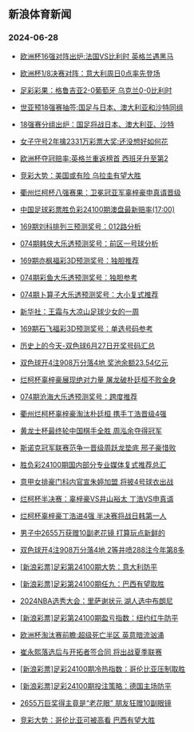 ## 新浪体育新闻 
### 2024-06-28

+ [欧洲杯16强对阵出炉:法国VS比利时 英格兰遇黑马](https://sports.sina.com.cn/g/pl/2024-06-27/doc-incacquq0023593.shtml)

+ [欧洲杯1/8决赛对阵：意大利周日0点率先登场](https://sports.sina.com.cn/l/2024-06-27/doc-incacqur5531236.shtml)

+ [足彩彩果：格鲁吉亚2-0葡萄牙 乌克兰0-0比利时](https://sports.sina.com.cn/l/2024-06-27/doc-incacqur5527201.shtml)

+ [世亚预18强赛抽签:国足与日本、澳大利亚和沙特同组](https://sports.sina.com.cn/l/2024-06-27/doc-incaefsm9377895.shtml)

+ [18强赛分组出炉：国足将战日本、澳大利亚、沙特](https://sports.sina.com.cn/china/2024-06-27/doc-incaefsi5396443.shtml)

+ [女子守号2年擒2331万彩票大奖:还没想好如何花](https://sports.sina.com.cn/l/2024-06-27/doc-incacquq0038754.shtml)

+ [欧洲杯夺冠赔率:英格兰重返榜首 西班牙升至第2](https://sports.sina.com.cn/l/2024-06-27/doc-incacvam9992851.shtml)

+ [竞彩大势：美国或有险 乌拉圭有望大胜](https://sports.sina.com.cn/l/2024-06-27/doc-incacqur5537838.shtml)

+ [衢州烂柯杯八强赛果：卫冕冠亚军辜梓豪申真谞晋级](https://sports.sina.com.cn/go/2024-06-27/doc-incaemyi9268449.shtml)

+ [中国足球彩票胜负彩24100期澳盘最新赔率(17:00)](https://sports.sina.com.cn/l/2024-06-27/doc-incacquq0053285.shtml)

+ [169期刘科排列三预测奖号：012路分析](https://sports.sina.com.cn/l/2024-06-27/doc-incaefsi5381818.shtml)

+ [074期韩侠大乐透预测奖号：前区一号球分析](https://sports.sina.com.cn/l/2024-06-27/doc-incaemyn6913328.shtml)

+ [169期亦枫福彩3D预测奖号：独胆推荐](https://sports.sina.com.cn/l/2024-06-27/doc-incaefse9040314.shtml)

+ [074期彩鱼大乐透预测奖号：独胆参考](https://sports.sina.com.cn/l/2024-06-27/doc-incaemym6051732.shtml)

+ [074期卜算子大乐透预测奖号：大小复式推荐](https://sports.sina.com.cn/l/2024-06-27/doc-incaemyf5299796.shtml)

+ [新华社：王霜与大凉山足球少女的一周](https://sports.sina.com.cn/china/2024-06-27/doc-incaefsf9858139.shtml)

+ [169期石飞福彩3D预测奖号：单选号码参考](https://sports.sina.com.cn/l/2024-06-27/doc-incaefse9040421.shtml)

+ [历史上的今天-双色球6月27日开奖号码汇总](https://sports.sina.com.cn/l/2024-06-26/doc-inazzwmk0741865.shtml)

+ [双色球开4注908万分落4地 奖池余额23.54亿元](https://sports.sina.com.cn/l/2024-06-27/doc-incaewpz5140863.shtml)

+ [烂柯杯辜梓豪展现绝对力量 屠龙破朴廷桓不败金身](https://sports.sina.com.cn/go/2024-06-27/doc-incaeshk6826403.shtml)

+ [074期沧海大乐透预测奖号：跨度推荐](https://sports.sina.com.cn/l/2024-06-27/doc-incaemyi9274331.shtml)

+ [衢州烂柯杯辜梓豪淘汰朴廷桓 携手丁浩晋级4强](https://sports.sina.com.cn/go/2024-06-27/doc-incaemyn6936882.shtml)

+ [黄龙士杯最终轮中国棋手全胜 周泓余夺得冠军](https://sports.sina.com.cn/go/2024-06-27/doc-incaeshc5240838.shtml)

+ [斯诺克冠军联赛范争一晋级周跃龙垫底 邢子豪惜败](https://sports.sina.com.cn/others/snooker/2024-06-27/doc-incacqur5523776.shtml)

+ [胜负彩24100期国内部分专业媒体复式推荐总汇](https://sports.sina.com.cn/l/2024-06-27/doc-incacquq0079261.shtml)

+ [意甲女排豪门科内官宣朱婷加盟 将披4号球衣出战](https://sports.sina.com.cn/others/volleyball/2024-06-27/doc-incaeshc5217826.shtml)

+ [烂柯杯半决赛：辜梓豪VS井山裕太 丁浩VS申真谞](https://sports.sina.com.cn/go/2024-06-27/doc-incaewqh6737112.shtml)

+ [烂柯杯辜梓豪丁浩进4强 半决赛将战日韩第一人](https://sports.sina.com.cn/go/2024-06-27/doc-incaemyn6938402.shtml)

+ [男子中2655万获赠10副老花镜 打算玩点新鲜的](https://sports.sina.com.cn/l/2024-06-28/doc-incafttr4757934.shtml)

+ [双色球开4注908万分落4地 2等井喷288注今年第8多](https://sports.sina.com.cn/l/2024-06-27/doc-incaewpz5140863.shtml)

+ [[新浪彩票]足彩第24100期大势：意大利防平](https://sports.sina.com.cn/l/2024-06-28/doc-incafttw6373215.shtml)

+ [[新浪彩票]足彩第24100期任九：巴西有望取胜](https://sports.sina.com.cn/l/2024-06-28/doc-incafttr4762287.shtml)

+ [2024NBA选秀大会：里萨谢状元 湖人选中布朗尼](https://sports.sina.com.cn/basketball/nba/2024-06-28/doc-incaheim4611646.shtml)

+ [[新浪彩票]足彩第24100期盈亏指数：纽约红牛防平](https://sports.sina.com.cn/l/2024-06-28/doc-incafttw6375413.shtml)

+ [欧洲杯淘汰赛前瞻:超级死亡半区 英意暗流汹涌](https://sports.sina.com.cn/l/2024-06-28/doc-incaheis6238509.shtml)

+ [崔永熙落选后与开拓者签合同 将出战夏季联赛](https://sports.sina.com.cn/basketball/nba/2024-06-28/doc-incaheim4620778.shtml)

+ [[新浪彩票]足彩24100期冷热指数：哥伦比亚压制取胜](https://sports.sina.com.cn/l/2024-06-28/doc-incafxzu6314716.shtml)

+ [[新浪彩票]足彩24100期投注策略：德国主场防平](https://sports.sina.com.cn/l/2024-06-28/doc-incafttw6374936.shtml)

+ [2655万巨奖得主竟是“老花眼” 朋友狂赠10副眼镜](https://sports.sina.com.cn/l/2024-06-28/doc-incafttr4757934.shtml)

+ [竞彩大势：哥伦比亚可被高看 巴西有望大胜](https://sports.sina.com.cn/l/2024-06-28/doc-incaefse9044020.shtml)

